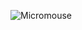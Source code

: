 ![Micromouse](https://user-images.githubusercontent.com/56768518/107469719-44488c80-6b90-11eb-9bf9-165404426c1f.PNG)
